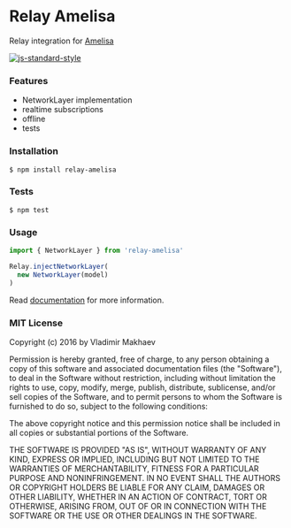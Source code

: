 # Relay Amelisa

Relay integration for [Amelisa](https://github.com/amelisa/amelisa)

[![js-standard-style](https://cdn.rawgit.com/feross/standard/master/badge.svg)](https://github.com/feross/standard)

### Features

- NetworkLayer implementation
- realtime subscriptions
- offline
- tests

### Installation

```
$ npm install relay-amelisa
```

### Tests

```
$ npm test
```

### Usage

```js
import { NetworkLayer } from 'relay-amelisa'

Relay.injectNetworkLayer(
  new NetworkLayer(model)
)
```

Read [documentation](http://amelisajs.com/docs/relay) for more information.

### MIT License
Copyright (c) 2016 by Vladimir Makhaev

Permission is hereby granted, free of charge, to any person obtaining a copy
of this software and associated documentation files (the "Software"), to deal
in the Software without restriction, including without limitation the rights
to use, copy, modify, merge, publish, distribute, sublicense, and/or sell
copies of the Software, and to permit persons to whom the Software is
furnished to do so, subject to the following conditions:

The above copyright notice and this permission notice shall be included in
all copies or substantial portions of the Software.

THE SOFTWARE IS PROVIDED "AS IS", WITHOUT WARRANTY OF ANY KIND, EXPRESS OR
IMPLIED, INCLUDING BUT NOT LIMITED TO THE WARRANTIES OF MERCHANTABILITY,
FITNESS FOR A PARTICULAR PURPOSE AND NONINFRINGEMENT. IN NO EVENT SHALL THE
AUTHORS OR COPYRIGHT HOLDERS BE LIABLE FOR ANY CLAIM, DAMAGES OR OTHER
LIABILITY, WHETHER IN AN ACTION OF CONTRACT, TORT OR OTHERWISE, ARISING FROM,
OUT OF OR IN CONNECTION WITH THE SOFTWARE OR THE USE OR OTHER DEALINGS IN
THE SOFTWARE.
